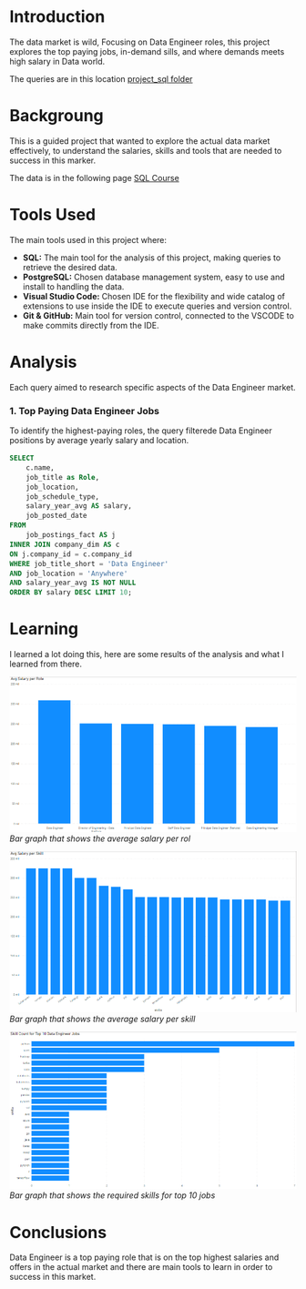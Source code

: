 # Introduction
The data market is wild, Focusing on Data Engineer roles, this project explores the top paying jobs, in-demand sills, and where demands meets high salary in Data world.

The queries are in this location [project_sql folder](/project_sql/)

# Backgroung
This is a guided project that wanted to explore the actual data market effectively, to understand the salaries, skills and tools that are needed to success in this marker.

The data is in the following page [SQL Course](https://lukebarousse.com/sql)

# Tools Used
The main tools used in this project where:
- **SQL:** The main tool for the analysis of this project, making queries to retrieve the desired data.
- **PostgreSQL:** Chosen database management system, easy to use and install to handling the data.
- **Visual Studio Code:** Chosen IDE for the flexibility and wide catalog of extensions to use inside the IDE to execute queries and version control.
- **Git & GitHub:** Main tool for version control, connected to the VSCODE to make commits directly from the IDE.

# Analysis
Each query aimed to research specific aspects of the Data Engineer market.
### 1. Top Paying Data Engineer Jobs
To identify the highest-paying roles, the query filterede Data Engineer positions by average yearly salary and location.

```sql
SELECT 
    c.name,
    job_title as Role,
    job_location,
    job_schedule_type,
    salary_year_avg AS salary,
    job_posted_date
FROM
    job_postings_fact AS j
INNER JOIN company_dim AS c 
ON j.company_id = c.company_id
WHERE job_title_short = 'Data Engineer' 
AND job_location = 'Anywhere'
AND salary_year_avg IS NOT NULL
ORDER BY salary DESC LIMIT 10;
```
# Learning
I learned a lot doing this, here are some results of the analysis and what I learned from there.

![Top Paying Roles](/assets/rolesalary.png)
*Bar graph that shows the average salary per rol*

![Salaries per Skill](/assets/Avgsalaryskill.png)
*Bar graph that shows the average salary per skill*

![Top Skills Required](/assets/skillcount.png)
*Bar graph that shows the required skills for top 10 jobs*

# Conclusions
Data Engineer is a top paying role that is on the top highest salaries and offers in the actual market and there are main tools to learn in order to success in this market.
